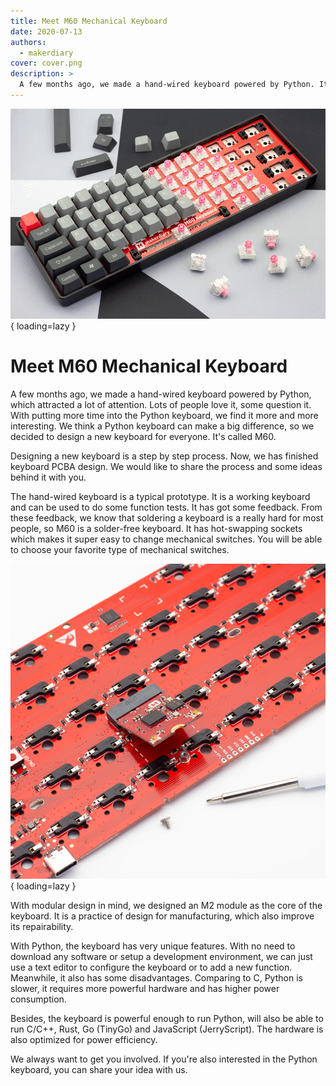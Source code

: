 ```yaml
---
title: Meet M60 Mechanical Keyboard
date: 2020-07-13
authors:
  - makerdiary
cover: cover.png
description: >
  A few months ago, we made a hand-wired keyboard powered by Python. It is a typical prototype which got a lot of feedback. So we designed M60 to turn it into production.
---
```


![](cover.png){ loading=lazy }

# Meet M60 Mechanical Keyboard

A few months ago, we made a hand-wired keyboard powered by Python, which attracted a lot of attention. Lots of people love it, some question it. With putting more time into the Python keyboard, we find it more and more interesting. We think a Python keyboard can make a big difference, so we decided to design a new keyboard for everyone. It's called M60.

Designing a new keyboard is a step by step process. Now, we has finished keyboard PCBA design. We would like to share the process and some ideas behind it with you.

The hand-wired keyboard is a typical prototype. It is a working keyboard and can be used to do some function tests. It has got some feedback. From these feedback, we know that soldering a keyboard is a really hard for most people, so M60 is a solder-free keyboard. It has hot-swapping sockets which makes it super easy to change mechanical switches. You will be able to choose your favorite type of mechanical switches.

![](m60-modular-design.webp){ loading=lazy }

With modular design in mind, we designed an M2 module as the core of the keyboard. It is a practice of design for manufacturing, which also improve its repairability.

With Python, the keyboard has very unique features. With no need to download any software or setup a development environment, we can just use a text editor to configure the keyboard or to add a new function. Meanwhile, it also has some disadvantages. Comparing to C, Python is slower, it requires more powerful hardware and has higher power consumption.

Besides, the keyboard is powerful enough to run Python, will also be able to run C/C++, Rust, Go (TinyGo) and JavaScript (JerryScript). The hardware is also optimized for power efficiency.

We always want to get you involved. If you're also interested in the Python keyboard, you can share your idea with us.
